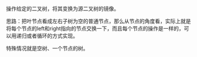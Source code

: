 操作给定的二叉树，将其变换为源二叉树的镜像。

思路：把叶节点看成左右子树为空的普通节点，那么从节点的角度看，实际上就是将每个节点的left和right指向的节点交换一下，而且每个节点的操作是一样的，可以用递归或者循环的方式实现。

特殊情况就是空树、一个节点的树。
